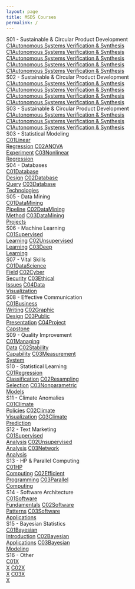 ```yaml
---
layout: page
title: MSDS Courses
permalink: /
---
```


<div class="block" style="grid-template-columns: 1fr 1fr 1fr;">
  <div class="btn text"><div class="btn name">S01 - Sustainable & Circular Product Development</div>
    <div class="row" style="display: flex; flex-direction: column;">
      <a href="/01-MSDS/DSA1/" class="btn box1"><span class="btn box11">C1</span>Autonomous Systems Verification & Synthesis</a>
      <a href="/01-MSDS/DSA1/" class="btn box1"><span class="btn box11">C1</span>Autonomous Systems Verification & Synthesis</a>
      <a href="/01-MSDS/DSA1/" class="btn box1"><span class="btn box11">C1</span>Autonomous Systems Verification & Synthesis</a>
      <a href="/01-MSDS/DSA1/" class="btn box1"><span class="btn box11">C1</span>Autonomous Systems Verification & Synthesis</a>
      <a href="/01-MSDS/DSA1/" class="btn box1"><span class="btn box11">C1</span>Autonomous Systems Verification & Synthesis</a>
    </div>
  </div>
  <div class="btn text"><div class="btn name">S02 - Sustainable & Circular Product Development</div>
    <div class="row" style="display: flex; flex-direction: column;">
      <a href="/01-MSDS/DSA1/" class="btn box1"><span class="btn box11">C1</span>Autonomous Systems Verification & Synthesis</a>
      <a href="/01-MSDS/DSA1/" class="btn box1"><span class="btn box11">C1</span>Autonomous Systems Verification & Synthesis</a>
      <a href="/01-MSDS/DSA1/" class="btn box1"><span class="btn box11">C1</span>Autonomous Systems Verification & Synthesis</a>
      <a href="/01-MSDS/DSA1/" class="btn box1"><span class="btn box11">C1</span>Autonomous Systems Verification & Synthesis</a>
    </div>
  </div>
  <div class="btn text"><div class="btn name">S03 - Sustainable & Circular Product Development</div>
    <div class="row" style="display: flex; flex-direction: column;">
      <a href="/01-MSDS/DSA1/" class="btn box1"><span class="btn box11">C1</span>Autonomous Systems Verification & Synthesis</a>
      <a href="/01-MSDS/DSA1/" class="btn box1"><span class="btn box11">C1</span>Autonomous Systems Verification & Synthesis</a>
      <a href="/01-MSDS/DSA1/" class="btn box1"><span class="btn box11">C1</span>Autonomous Systems Verification & Synthesis</a>
    </div>
  </div>
</div>

<div class="block" style="grid-template-columns: 1fr 1fr;">
  <div class="btn text"><div class="btn name">S03 - Statistical Modeling</div>
    <div class="row" style="grid-template-columns: 1fr 1fr 1fr;">
      <a href="/01-MSDS/SM1/" class="btn box1"><span class="btn box2">C01</span>Linear<br>Regression</a>
      <a href="/01-MSDS/SM2/" class="btn box1"><span class="btn box2">C02</span>ANOVA<br>Experiment</a>
      <a href="/01-MSDS/SM3/" class="btn box1"><span class="btn box2">C03</span>Nonlinear<br>Regression</a>
    </div>
  </div>
  <div class="btn text"><div class="btn name">S04 - Databases</div>
    <div class="row" style="grid-template-columns: 1fr 1fr 1fr;">
      <a href="/01-MSDS/DB1/" class="btn box1"><span class="btn box2">C01</span>Database<br>Design</a>
      <a href="/01-MSDS/DB2/" class="btn box1"><span class="btn box2">C02</span>Database<br>Query</a>
      <a href="/01-MSDS/DB3/" class="btn box1"><span class="btn box2">C03</span>Database<br>Technologies</a>
    </div>
  </div>
</div>

<div class="block" style="grid-template-columns: 1fr 1fr;">
  <div class="btn text"><div class="btn name">S05 - Data Mining</div>
    <div class="row" style="grid-template-columns: 1fr 1fr 1fr;">
      <a href="/01-MSDS/DM1/" class="btn box1"><span class="btn box2">C01</span>DataMining<br>Pipeline</a>
      <a href="/01-MSDS/DM2/" class="btn box1"><span class="btn box2">C02</span>DataMining<br>Method</a>
      <a href="/01-MSDS/DM3/" class="btn box1"><span class="btn box2">C03</span>DataMining<br>Projects</a>
    </div>
  </div>
  <div class="btn text"><div class="btn name">S06 - Machine Learning</div>
    <div class="row" style="grid-template-columns: 1fr 1fr 1fr;">
      <a href="/01-MSDS/ML1/" class="btn box1"><span class="btn box2">C01</span>Supervised<br>Learning</a>
      <a href="/01-MSDS/ML2/" class="btn box1"><span class="btn box2">C02</span>Unsupervised<br>Learning</a>
      <a href="/01-MSDS/ML3/" class="btn box1"><span class="btn box2">C03</span>Deep<br>Learning</a>
    </div>
  </div>
</div>

<div class="block" style="grid-template-columns: 1fr 1fr;">
  <div class="btn text"><div class="btn name">S07 - Vital Skills</div>
    <div class="row" style="grid-template-columns: 1fr 1fr 1fr 1fr;">
      <a href="/01-MSDS/VS1/" class="btn box1"><span class="btn box2">C01</span>DataScience<br>Field</a>
      <a href="/01-MSDS/VS2/" class="btn box1"><span class="btn box2">C02</span>Cyber<br>Security</a>
      <a href="/01-MSDS/VS3/" class="btn box1"><span class="btn box2">C03</span>Ethical<br>Issues</a>
      <a href="/01-MSDS/VS4/" class="btn box1"><span class="btn box2">C04</span>Data<br>Visualization</a>
    </div>
  </div>
  <div class="btn text"><div class="btn name">S08 - Effective Communication</div>
    <div class="row" style="grid-template-columns: 1fr 1fr 1fr 1fr;">
      <a href="/01-MSDS/EC1/" class="btn box1"><span class="btn box2">C01</span>Business<br>Writing</a>
      <a href="/01-MSDS/EC2/" class="btn box1"><span class="btn box2">C02</span>Graphic<br>Design</a>
      <a href="/01-MSDS/EC3/" class="btn box1"><span class="btn box2">C03</span>Public<br>Presentation</a>
      <a href="/01-MSDS/EC4/" class="btn box1"><span class="btn box2">C04</span>Project<br>Capstone</a>
    </div>
  </div>
</div>

<div class="block" style="grid-template-columns: 1fr 1fr;">
  <div class="btn text"><div class="btn name">S09 - Quality Improvement</div>
    <div class="row" style="grid-template-columns: 1fr 1fr 1fr;">
      <a href="/01-MSDS/QI1/" class="btn box1"><span class="btn box2">C01</span>Managing<br>Data</a>
      <a href="/01-MSDS/QI2/" class="btn box1"><span class="btn box2">C02</span>Stability<br>Capability</a>
      <a href="/01-MSDS/QI3/" class="btn box1"><span class="btn box2">C03</span>Measurement<br>System</a>
    </div>
  </div>
  <div class="btn text"><div class="btn name">S10 - Statistical Learning</div>
    <div class="row" style="grid-template-columns: 1fr 1fr 1fr;">
      <a href="/01-MSDS/SL1/" class="btn box1"><span class="btn box2">C01</span>Regression<br>Classification</a>
      <a href="/01-MSDS/SL2/" class="btn box1"><span class="btn box2">C02</span>Resampling<br>Selection</a>
      <a href="/01-MSDS/SL3/" class="btn box1"><span class="btn box2">C03</span>Nonparametric<br>Models</a>
    </div>
  </div>
</div>

<div class="block" style="grid-template-columns: 1fr 1fr;">
  <div class="btn text"><div class="btn name">S11 - Climate Anomalies</div>
    <div class="row" style="grid-template-columns: 1fr 1fr 1fr;">
      <a href="/01-MSDS/CA1/" class="btn box1"><span class="btn box2">C01</span>Climate<br>Policies</a>
      <a href="/01-MSDS/CA2/" class="btn box1"><span class="btn box2">C02</span>Climate<br>Visualization</a>
      <a href="/01-MSDS/CA3/" class="btn box1"><span class="btn box2">C03</span>Climate<br>Prediction</a>
    </div>
  </div>
  <div class="btn text"><div class="btn name">S12 - Text Marketing</div>
    <div class="row" style="grid-template-columns: 1fr 1fr 1fr;">
      <a href="/01-MSDS/TM1/" class="btn box1"><span class="btn box2">C01</span>Supervised<br>Analysis</a>
      <a href="/01-MSDS/TM2/" class="btn box1"><span class="btn box2">C02</span>Unsupervised<br>Analysis</a>
      <a href="/01-MSDS/TM3/" class="btn box1"><span class="btn box2">C03</span>Network<br>Analysis</a>
    </div>
  </div>
</div>

<div class="block" style="grid-template-columns: 1fr 1fr;">
  <div class="btn text"><div class="btn name">S13 - HP & Parallel Computing</div>
    <div class="row" style="grid-template-columns: 1fr 1fr 1fr;">
      <a href="/01-MSDS/PC1/" class="btn box1"><span class="btn box2">C01</span>HP<br>Computing</a>
      <a href="/01-MSDS/PC2/" class="btn box1"><span class="btn box2">C02</span>Efficient<br>Programming</a>
      <a href="/01-MSDS/PC3/" class="btn box1"><span class="btn box2">C03</span>Parallel<br>Computing</a>
    </div>
  </div>
  <div class="btn text"><div class="btn name">S14 - Software Architecture</div>
    <div class="row" style="grid-template-columns: 1fr 1fr 1fr;">
      <a href="/01-MSDS/SA1/" class="btn box1"><span class="btn box2">C01</span>Software<br>Fundamentals</a>
      <a href="/01-MSDS/SA2/" class="btn box1"><span class="btn box2">C02</span>Software<br>Patterns</a>
      <a href="/01-MSDS/SA3/" class="btn box1"><span class="btn box2">C03</span>Software<br>Applications</a>
    </div>
  </div>
</div>

<div class="block" style="grid-template-columns: 1fr 1fr;">
  <div class="btn text"><div class="btn name">S15 - Bayesian Statistics</div>
    <div class="row" style="grid-template-columns: 1fr 1fr 1fr;">
      <a href="/01-MSDS/BS1/" class="btn box1"><span class="btn box2">C01</span>Bayesian<br>Introduction</a>
      <a href="/01-MSDS/BS2/" class="btn box1"><span class="btn box2">C02</span>Bayesian<br>Applications</a>
      <a href="/01-MSDS/BS3/" class="btn box1"><span class="btn box2">C03</span>Bayesian<br>Modeling</a>
    </div>
  </div>
  <div class="btn text"><div class="btn name">S16 - Other</div>
    <div class="row" style="grid-template-columns: 1fr 1fr 1fr;">
      <a href="/01-MSDS/O1/" class="btn box1"><span class="btn box2">C01</span>X<br>X</a>
      <a href="/01-MSDS/O2/" class="btn box1"><span class="btn box2">C02</span>X<br>X</a>
      <a href="/01-MSDS/O3/" class="btn box1"><span class="btn box2">C03</span>X<br>X</a>
    </div>
  </div>
</div>